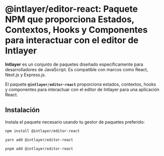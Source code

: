 # @intlayer/editor-react: Paquete NPM que proporciona Estados, Contextos, Hooks y Componentes para interactuar con el editor de Intlayer

**Intlayer** es un conjunto de paquetes diseñado específicamente para desarrolladores de JavaScript. Es compatible con marcos como React, Next.js y Express.js.

El paquete **`@intlayer/editor-react`** proporciona estados, contextos, hooks y componentes para interactuar con el editor de Intlayer para una aplicación React.

## Instalación

Instala el paquete necesario usando tu gestor de paquetes preferido:

```bash
npm install @intlayer/editor-react
```

```bash
yarn add @intlayer/editor-react
```

```bash
pnpm add @intlayer/editor-react
```

